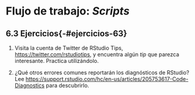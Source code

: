 # Flujo de trabajo: *Scripts*


## 6.3 Ejercicios{-#ejercicios-63}

1.  Visita la cuenta de Twitter de RStudio Tips, <https://twitter.com/rstudiotips>, y encuentra algún *tip* que parezca interesante. Practica utilizándolo.

2. ¿Qué otros errores comunes reportarán los diagnósticos de RStudio? Lee <https://support.rstudio.com/hc/en-us/articles/205753617-Code-Diagnostics> para descubrirlo.
